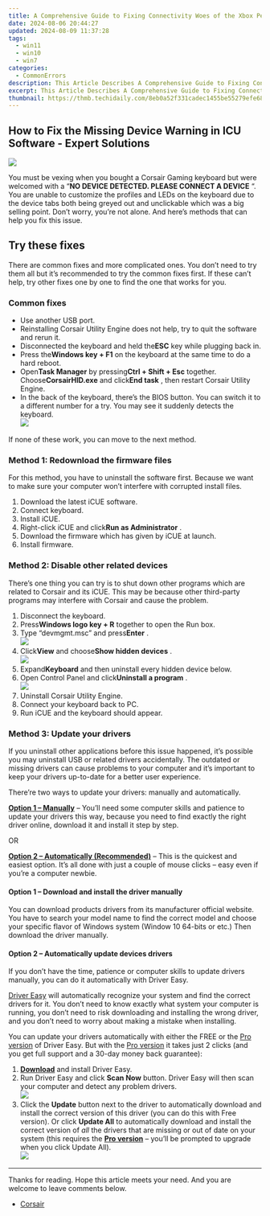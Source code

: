 ```yaml
---
title: A Comprehensive Guide to Fixing Connectivity Woes of the Xbox Pen Device
date: 2024-08-06 20:44:27
updated: 2024-08-09 11:37:28
tags:
  - win11
  - win10
  - win7
categories:
  - CommonErrors
description: This Article Describes A Comprehensive Guide to Fixing Connectivity Woes of the Xbox Pen Device
excerpt: This Article Describes A Comprehensive Guide to Fixing Connectivity Woes of the Xbox Pen Device
thumbnail: https://thmb.techidaily.com/8eb0a52f331cadec1455be55279efe68c9588c11451977d41c23dfeca435c0f3.jpg
---
```


## How to Fix the Missing Device Warning in ICU Software - Expert Solutions

![](https://images.drivereasy.com/wp-content/uploads/2019/09/no-detect.jpg)

 You must be vexing when you bought a Corsair Gaming keyboard but were welcomed with a “**NO DEVICE DETECTED. PLEASE CONNECT A DEVICE** “. You are unable to customize the profiles and LEDs on the keyboard due to the device tabs both being greyed out and unclickable which was a big selling point. Don’t worry, you’re not alone. And here’s methods that can help you fix this issue.

## Try these fixes

 There are common fixes and more complicated ones. You don’t need to try them all but it’s recommended to try the common fixes first. If these can’t help, try other fixes one by one to find the one that works for you.

### Common fixes

* Use another USB port.
* Reinstalling Corsair Utility Engine does not help, try to quit the software and rerun it.
* Disconnected the keyboard and held the**ESC** key while plugging back in.
* Press the**Windows key + F1** on the keyboard at the same time to do a hard reboot.
* Open**Task Manager** by pressing**Ctrl + Shift + Esc** together. Choose**CorsairHID.exe** and click**End task** , then restart Corsair Utility Engine.
* In the back of the keyboard, there’s the BIOS button. You can switch it to a different number for a try. You may see it suddenly detects the keyboard.  
![](https://images.drivereasy.com/wp-content/uploads/2019/09/bios-1.jpg)

If none of these work, you can move to the next method.

### Method 1: Redownload the firmware files

 For this method, you have to uninstall the software first. Because we want to make sure your computer won’t interfere with corrupted install files.

1. Download the latest iCUE software.
2. Connect keyboard.
3. Install iCUE.
4. Right-click iCUE and click**Run as Administrator** .
5. Download the firmware which has given by iCUE at launch.
6. Install firmware.

### Method 2: Disable other related devices

 There’s one thing you can try is to shut down other programs which are related to Corsair and its iCUE. This may be because other third-party programs may interfere with Corsair and cause the problem.

1. Disconnect the keyboard.
2. Press**Windows logo key + R** together to open the Run box.
3. Type “devmgmt.msc” and press**Enter** .  
![](https://images.drivereasy.com/wp-content/uploads/2019/07/device-manager-2.jpg)
4. Click**View** and choose**Show hidden devices** .  
![](https://images.drivereasy.com/wp-content/uploads/2019/09/hidden.jpg)
5. Expand**Keyboard** and then uninstall every hidden device below.
6. Open Control Panel and click**Uninstall a program** .  
![](https://images.drivereasy.com/wp-content/uploads/2019/09/uninstall.jpg)
7. Uninstall Corsair Utility Engine.
8. Connect your keyboard back to PC.
9. Run iCUE and the keyboard should appear.

### Method 3: Update your drivers

 If you uninstall other applications before this issue happened, it’s possible you may uninstall USB or related drivers accidentally. The outdated or missing drivers can cause problems to your computer and it’s important to keep your drivers up-to-date for a better user experience.

 There’re two ways to update your drivers: manually and automatically.

**[Option 1 – Manually](https://tools.techidaily.com/drivereasy/download/)**  – You’ll need some computer skills and patience to update your drivers this way, because you need to find exactly the right driver online, download it and install it step by step.

OR

**[Option 2 – Automatically (Recommended)](https://www.drivereasy.com/knowledge/solved-corsair-utility-engine-no-device-detected-issue/#op2)**  – This is the quickest and easiest option. It’s all done with just a couple of mouse clicks – easy even if you’re a computer newbie.

#### **Option 1 –** **Download and install the driver manually**

 You can download products drivers from its manufacturer official website. You have to search your model name to find the correct model and choose your specific flavor of Windows system (Window 10 64-bits or etc.) Then download the driver manually.

#### **Option 2 – Automatically update devices drivers**

 If you don’t have the time, patience or computer skills to update drivers manually, you can do it automatically with Driver Easy.

[Driver Easy](https://tools.techidaily.com/drivereasy/download/) will automatically recognize your system and find the correct drivers for it. You don’t need to know exactly what system your computer is running, you don’t need to risk downloading and installing the wrong driver, and you don’t need to worry about making a mistake when installing.

 You can update your drivers automatically with either the FREE or the [Pro version](https://tools.techidaily.com/drivereasy/download/) of Driver Easy. But with the [Pro version](https://tools.techidaily.com/drivereasy/download/) it takes just 2 clicks (and you get full support and a 30-day money back guarantee):

1. **[Download](https://tools.techidaily.com/drivereasy/download/)**  and install Driver Easy.
2. Run Driver Easy and click **Scan Now** button. Driver Easy will then scan your computer and detect any problem drivers.  
![](https://images.drivereasy.com/wp-content/uploads/2019/08/NVIDIA-18.jpg)
3. Click the **Update** button next to the driver to automatically download and install the correct version of this driver (you can do this with Free version). Or click **Update All** to automatically download and install the correct version of _all_ the drivers that are missing or out of date on your system (this requires the **[Pro version](https://tools.techidaily.com/drivereasy/download/)**  – you’ll be prompted to upgrade when you click Update All).  
![](https://images.drivereasy.com/wp-content/uploads/2019/08/NVIDIA-Geoforce.jpg)

---

 Thanks for reading. Hope this article meets your need. And you are welcome to leave comments below.

* [Corsair](https://tools.techidaily.com/drivereasy/download/)

<ins class="adsbygoogle"
     style="display:block"
     data-ad-format="autorelaxed"
     data-ad-client="ca-pub-7571918770474297"
     data-ad-slot="1223367746"></ins>



<ins class="adsbygoogle"
     style="display:block"
     data-ad-client="ca-pub-7571918770474297"
     data-ad-slot="8358498916"
     data-ad-format="auto"
     data-full-width-responsive="true"></ins>
